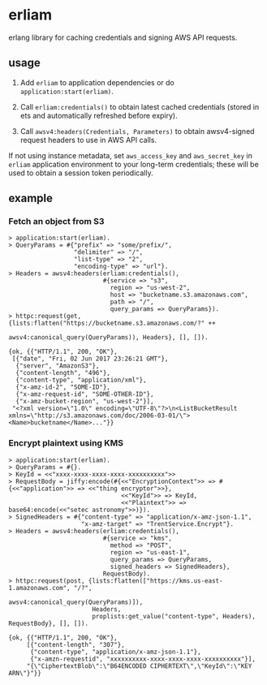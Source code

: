 # erliam

erlang library for caching credentials and signing AWS API requests.

## usage

1. Add `erliam` to application dependencies or do `application:start(erliam)`.

2. Call `erliam:credentials()` to obtain latest cached credentials (stored in ets and
automatically refreshed before expiry).

3. Call `awsv4:headers(Credentials, Parameters)` to obtain awsv4-signed request headers to
use in AWS API calls.

If not using instance metadata, set `aws_access_key` and `aws_secret_key` in `erliam`
application environment to your long-term credentials; these will be used to obtain a
session token periodically.

## example

### Fetch an object from S3

```
> application:start(erliam).
> QueryParams = #{"prefix" => "some/prefix/",
                  "delimiter" => "/",
                  "list-type" => "2",
                  "encoding-type" => "url"}.
> Headers = awsv4:headers(erliam:credentials(),
                          #{service => "s3",
                            region => "us-west-2",
                            host => "bucketname.s3.amazonaws.com",
                            path => "/",
                            query_params => QueryParams}).
> httpc:request(get, {lists:flatten("https://bucketname.s3.amazonaws.com/?" ++
                                    awsv4:canonical_query(QueryParams)), Headers}, [], []).

{ok, {{"HTTP/1.1", 200, "OK"},
 [{"date", "Fri, 02 Jun 2017 23:26:21 GMT"},
  {"server", "AmazonS3"},
  {"content-length", "496"},
  {"content-type", "application/xml"},
  {"x-amz-id-2", "SOME-ID"},
  {"x-amz-request-id", "SOME-OTHER-ID"},
  {"x-amz-bucket-region", "us-west-2"}],
 "<?xml version=\"1.0\" encoding=\"UTF-8\"?>\n<ListBucketResult xmlns=\"http://s3.amazonaws.com/doc/2006-03-01/\"><Name>bucketname</Name>..."}}
```

### Encrypt plaintext using KMS

```
> application:start(erliam).
> QueryParams = #{}.
> KeyId = <<"xxxx-xxxx-xxxx-xxxx-xxxxxxxxxx">>
> RequestBody = jiffy:encode(#{<<"EncryptionContext">> => #{<<"application">> => <<"thing encryptor">>},
                               <<"KeyId">> => KeyId,
                               <<"Plaintext">> => base64:encode(<<"setec astronomy">>)}).
> SignedHeaders = #{"content-type" => "application/x-amz-json-1.1",
                    "x-amz-target" => "TrentService.Encrypt"}.
> Headers = awsv4:headers(erliam:credentials(),
                          #{service => "kms",
                            method => "POST",
                            region => "us-east-1",
                            query_params => QueryParams,
                            signed_headers => SignedHeaders},
                          RequestBody).
> httpc:request(post, {lists:flatten(["https://kms.us-east-1.amazonaws.com", "/?",
                                      awsv4:canonical_query(QueryParams)]),
                       Headers,
                       proplists:get_value("content-type", Headers), RequestBody}, [], []).

{ok, {{"HTTP/1.1", 200, "OK"},
     [{"content-length", "307"},
      {"content-type", "application/x-amz-json-1.1"},
      {"x-amzn-requestid", "xxxxxxxxxx-xxxx-xxxx-xxxx-xxxxxxxxxx"}],
     "{\"CiphertextBlob\":\"B64ENCODED CIPHERTEXT\",\"KeyId\":\"KEY ARN\"}"}}
```

